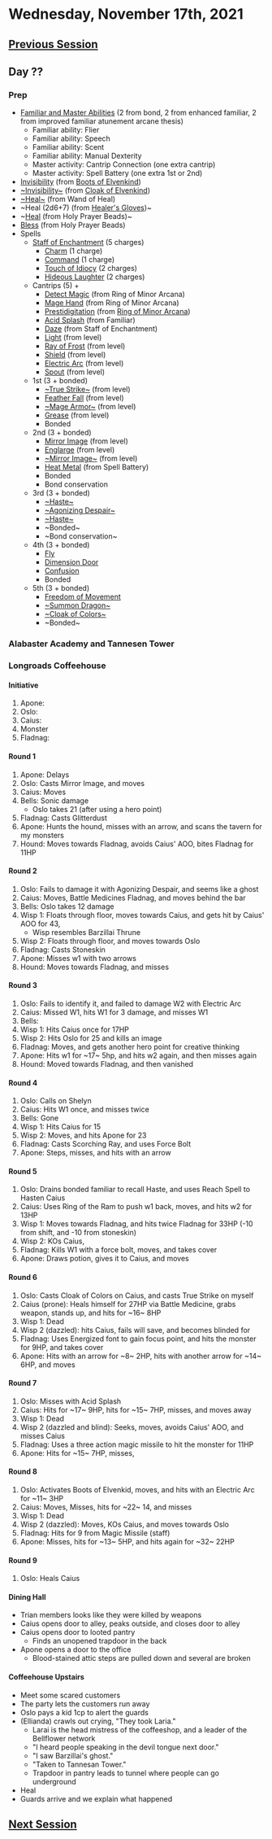 # Wednesday, November 17th, 2021

## [Previous Session](./2021-11-10.md)

## Day ??

### Prep

- [Familiar and Master Abilities](https://2e.aonprd.com/Familiars.aspx) (2 from bond, 2 from enhanced familiar, 2 from improved familiar atunement arcane thesis)
  - Familiar ability: Flier
  - Familiar ability: Speech
  - Familiar ability: Scent
  - Familiar ability: Manual Dexterity
  - Master activity: Cantrip Connection (one extra cantrip)
  - Master activity: Spell Battery (one extra 1st or 2nd)
- [Invisibility](https://pf2.d20pfsrd.com/spell/invisibility/) (from [Boots of Elvenkind](https://2e.aonprd.com/Equipment.aspx?ID=413))
- [~Invisibility~](https://pf2.d20pfsrd.com/spell/invisibility/) (from [Cloak of Elvenkind](https://2e.aonprd.com/Equipment.aspx?ID=424))
- [~Heal~](https://pf2.d20pfsrd.com/spell/heal/) (from Wand of Heal)
- ~Heal (2d6+7) (from [Healer's Gloves](https://2e.aonprd.com/Equipment.aspx?ID=444))~
- ~[Heal](https://2e.aonprd.com/Equipment.aspx?ID=256) (from Holy Prayer Beads)~
- [Bless](https://2e.aonprd.com/Spells.aspx?ID=25) (from Holy Prayer Beads)
- Spells
  - [Staff of Enchantment](https://pf2.easytool.es/index.php?id=2788) (5 charges)
    - [Charm](https://pf2.d20pfsrd.com/spell/charm/) (1 charge)
    - [Command](https://pf2.d20pfsrd.com/spell/command/) (1 charge)
    - [Touch of Idiocy](https://pf2.d20pfsrd.com/spell/touch-of-idiocy/) (2 charges)
    - [Hideous Laughter](https://pf2.d20pfsrd.com/spell/hideous-laughter/) (2 charges)
  - Cantrips (5) + 
    - [Detect Magic](https://pf2.d20pfsrd.com/spell/detect-magic/) (from Ring of Minor Arcana)
    - [Mage Hand](https://pf2.d20pfsrd.com/spell/mage-hand/) (from Ring of Minor Arcana)
    - [Prestidigitation](https://pf2.d20pfsrd.com/spell/prestidigitation/) (from [Ring of Minor Arcana](https://2e.aonprd.com/Equipment.aspx?ID=478))
    - [Acid Splash](https://pf2.d20pfsrd.com/spell/acid-splash/) (from Familiar)
    - [Daze](https://pf2.d20pfsrd.com/spell/daze/) (from Staff of Enchantment)
    - [Light](https://pf2.d20pfsrd.com/spell/light/) (from level)
    - [Ray of Frost](https://pf2.d20pfsrd.com/spell/ray-of-frost/) (from level)
    - [Shield](https://pf2.d20pfsrd.com/spell/shield/) (from level)
    - [Electric Arc](https://pf2.d20pfsrd.com/spell/electric-arc/) (from level)
    - [Spout](https://2e.aonprd.com/Spells.aspx?ID=1002) (from level)
  - 1st (3 + bonded)
    - [~True Strike~](https://2e.aonprd.com/Spells.aspx?ID=345) (from level)
    - [Feather Fall](https://pf2.d20pfsrd.com/spell/feather-fall/) (from level)
    - [~Mage Armor~](https://pf2.d20pfsrd.com/spell/mage-armor/) (from level)
    - [Grease](https://pf2.d20pfsrd.com/spell/grease/) (from level)
    - Bonded
  - 2nd (3 + bonded)
    - [Mirror Image](https://pf2.d20pfsrd.com/spell/mirror-image/) (from level)
    - [Englarge](https://pf2.d20pfsrd.com/spell/enlarge/) (from level)
    - [~Mirror Image~](https://pf2.d20pfsrd.com/spell/mirror-image/) (from level)
    - [Heat Metal](https://pf2.d20pfsrd.com/spell/heat-metal/) (from Spell Battery)
    - Bonded
    - Bond conservation
  - 3rd (3 + bonded)
    - [~Haste~](https://pf2.d20pfsrd.com/spell/haste)
    - [~Agonizing Despair~](https://pf2.d20pfsrd.com/spell/agonizing-despair) 
    - [~Haste~](https://pf2.d20pfsrd.com/spell/haste)
    - ~Bonded~
    - ~Bond conservation~
  - 4th (3 + bonded)
    - [Fly](https://pf2.d20pfsrd.com/spell/fly/)
    - [Dimension Door](https://pf2.d20pfsrd.com/spell/dimension-door/)
    - [Confusion](https://pf2.d20pfsrd.com/spell/confusion/)
    - Bonded
  - 5th (3 + bonded)
    - [Freedom of Movement](https://pf2.d20pfsrd.com/spell/freedom-of-movement/)
    - [~Summon Dragon~](https://2e.aonprd.com/Spells.aspx?ID=319)
    - [~Cloak of Colors~](https://2e.aonprd.com/Spells.aspx?ID=41)
    - ~Bonded~

### Alabaster Academy and Tannesen Tower

### Longroads Coffeehouse

#### Initiative

1. Apone:
1. Oslo: 
1. Caius: 
1. Monster
1. Fladnag: 

#### Round 1

1. Apone: Delays
1. Oslo: Casts Mirror Image, and moves
1. Caius: Moves
1. Bells: Sonic damage
   - Oslo takes 21 (after using a hero point)
1. Fladnag: Casts Glitterdust
1. Apone: Hunts the hound, misses with an arrow, and scans the tavern for my monsters
1. Hound: Moves towards Fladnag, avoids Caius' AOO, bites Fladnag for 11HP

#### Round 2

1. Oslo: Fails to damage it with Agonizing Despair, and seems like a ghost
1. Caius: Moves, Battle Medicines Fladnag, and moves behind the bar
1. Bells: Oslo takes 12 damage
1. Wisp 1: Floats through floor, moves towards Caius, and gets hit by Caius' AOO for 43, 
   - Wisp resembles Barzillai Thrune
1. Wisp 2: Floats through floor, and moves towards Oslo
1. Fladnag: Casts Stoneskin
1. Apone: Misses w1 with two arrows
1. Hound: Moves towards Fladnag, and misses

#### Round 3

1. Oslo: Fails to identify it, and failed to damage W2 with Electric Arc
1. Caius: Missed W1, hits W1 for 3 damage, and misses W1
1. Bells: 
1. Wisp 1: Hits Caius once for 17HP
1. Wisp 2: Hits Oslo for 25 and kills an image
1. Fladnag: Moves, and gets another hero point for creative thinking
1. Apone: Hits w1 for ~17~ 5hp, and hits w2 again, and then misses again
1. Hound: Moved towards Fladnag, and then vanished

#### Round 4

1. Oslo: Calls on Shelyn
1. Caius: Hits W1 once, and misses twice
1. Bells: Gone
1. Wisp 1: Hits Caius for 15
1. Wisp 2: Moves, and hits Apone for 23
1. Fladnag: Casts Scorching Ray, and uses Force Bolt 
1. Apone: Steps, misses, and hits with an arrow

#### Round 5

1. Oslo: Drains bonded familiar to recall Haste, and uses Reach Spell to Hasten Caius
1. Caius: Uses Ring of the Ram to push w1 back, moves, and hits w2 for 13HP
1. Wisp 1: Moves towards Fladnag, and hits twice Fladnag for 33HP (-10 from shift, and -10 from stoneskin)
1. Wisp 2: KOs Caius, 
1. Fladnag: Kills W1 with a force bolt, moves, and takes cover
1. Apone: Draws potion, gives it to Caius, and moves

#### Round 6

1. Oslo: Casts Cloak of Colors on Caius, and casts True Strike on myself
1. Caius (prone): Heals himself for 27HP via Battle Medicine, grabs weapon, stands up, and hits for ~16~ 8HP
1. Wisp 1: Dead
1. Wisp 2 (dazzled): hits Caius, fails will save, and becomes blinded for 
1. Fladnag: Uses Energized font to gain focus point, and hits the monster for 9HP, and takes cover
1. Apone: Hits with an arrow for ~8~ 2HP, hits with another arrow for ~14~ 6HP, and moves

#### Round 7

1. Oslo: Misses with Acid Splash
1. Caius: Hits for ~17~ 9HP, hits for ~15~ 7HP, misses, and moves away
1. Wisp 1: Dead
1. Wisp 2 (dazzled and blind): Seeks, moves, avoids Caius' AOO, and misses Caius
1. Fladnag: Uses a three action magic missile to hit the monster for 11HP
1. Apone: Hits for ~15~ 7HP, misses, 

#### Round 8

1. Oslo: Activates Boots of Elvenkid, moves, and hits with an Electric Arc for ~11~ 3HP
1. Caius: Moves, Misses, hits for ~22~ 14, and misses
1. Wisp 1: Dead
1. Wisp 2 (dazzled): Moves, KOs Caius, and moves towards Oslo
1. Fladnag: Hits for 9 from Magic Missile (staff)
1. Apone: Misses, hits for ~13~ 5HP, and hits again for ~32~ 22HP

#### Round 9

1. Oslo: Heals Caius

#### Dining Hall

- Trian members looks like they were killed by weapons
- Caius opens door to alley, peaks outside, and closes door to alley
- Caius opens door to looted pantry
   - Finds an unopened trapdoor in the back
- Apone opens a door to the office
   - Blood-stained attic steps are pulled down and several are broken

#### Coffeehouse Upstairs

- Meet some scared customers
- The party lets the customers run away
- Oslo pays a kid 1cp to alert the guards
- (Ellianda) crawls out crying, "They took Laria."
   - Larai is the head mistress of the coffeeshop, and a leader of the Bellflower network
   - "I heard people speaking in the devil tongue next door."
   - "I saw Barzillai's ghost."
   - "Taken to Tannesan Tower."
   - Trapdoor in pantry leads to tunnel where people can go underground
- Heal
- Guards arrive and we explain what happened

## [Next Session](./XXXX-XX-XX.md)
